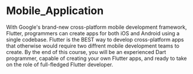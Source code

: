 # Mobile_Application
With Google's brand-new cross-platform mobile development framework, Flutter, programmers can create apps for both iOS and Android using a single codebase. Flutter is the BEST way to develop cross-platform apps that otherwise would require two diffrent mobile development teams to create. By the end of this course, you will be an experienced Dart programmer, capable of creating your own Flutter apps, and ready to take on the role of full-fledged Flutter developer.
